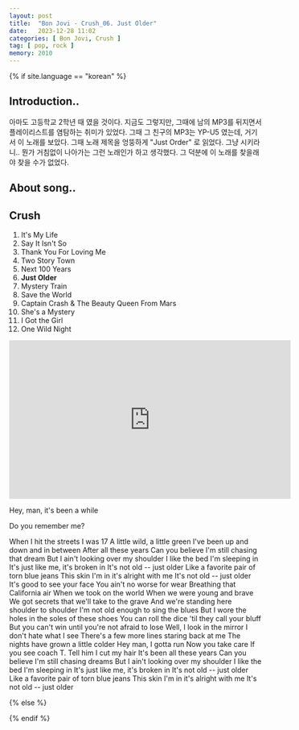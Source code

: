 ```yaml
---
layout: post
title:  "Bon Jovi - Crush_06. Just Older"
date:   2023-12-28 11:02
categories: [ Bon Jovi, Crush ]
tag: [ pop, rock ]
memory: 2010
---
```


{% if site.language == "korean" %}

## Introduction..

아마도 고등학교 2학년 때 였을 것이다. 지금도 그렇지만, 그때에 남의 MP3를 뒤지면서 플레이리스트를 염탐하는 취미가 있었다. 그때 그 친구의 MP3는 YP-U5 였는데, 거기서 이 노래를 보았다. 그때 노래 제목을 엉뚱하게 "Just Order" 로 읽었다. 그냥 시키라니.. 뭔가 거침없이 나아가는 그런 노래인가 하고 생각했다. 그 덕분에 이 노래를 찾을래야 찾을 수가 없었다.



## About song..



## Crush

1. It's My Life
2. Say It Isn't So
3. Thank You For Loving Me
4. Two Story Town
5. Next 100 Years
6. **Just Older**
7. Mystery Train
8. Save the World
9. Captain Crash & The Beauty Queen From Mars
10. She's a Mystery
11. I Got the Girl
12. One Wild Night

<iframe width="560" height="315" src="https://www.youtube.com/embed/Wdl_D1TtV3A?si=YiBV_dTh9VelNsMJ" title="YouTube video player" frameborder="0" allow="accelerometer; autoplay; clipboard-write; encrypted-media; gyroscope; picture-in-picture; web-share" allowfullscreen></iframe>

Hey, man, it's been a while

Do you remember me?


When I hit the streets I was 17
A little wild, a little green
I've been up and down and in between
After all these years
Can you believe I'm still chasing that dream
But I ain't looking over my shoulder
I like the bed I'm sleeping in
It's just like me, it's broken in
It's not old -- just older
Like a favorite pair of torn blue jeans
This skin I'm in it's alright with me
It's not old -- just older
It's good to see your face
You ain't no worse for wear
Breathing that California air
When we took on the world
When we were young and brave
We got secrets that we'll take to the grave
And we're standing here shoulder to shoulder
I'm not old enough to sing the blues
But I wore the holes in the soles of these shoes
You can roll the dice 'til they call your bluff
But you can't win until you're not afraid to lose
Well, I look in the mirror
I don't hate what I see
There's a few more lines staring back at me
The nights have grown a little colder
Hey man, I gotta run
Now you take care
If you see coach T. Tell him I cut my hair
It's been all these years
Can you believe I'm still chasing dreams
But I ain't looking over my shoulder
I like the bed I'm sleeping in
It's just like me, it's broken in
It's not old -- just older
Like a favorite pair of torn blue jeans
This skin I'm in it's alright with me
It's not old -- just older 

{% else %}



{% endif %}